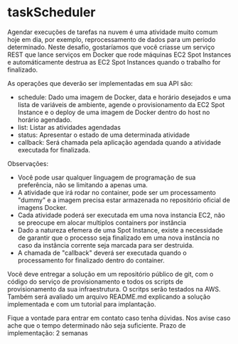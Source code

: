 # taskScheduler
Agendar execuções de tarefas na nuvem é uma atividade muito comum hoje em dia, por exemplo, reprocessamento de dados para um período determinado.
Neste desafio, gostaríamos que você criasse um serviço REST que lance serviços em Docker que rode máquinas EC2 Spot Instances e automáticamente destrua as
EC2 Spot Instances quando o trabalho for finalizado.

As operações que deverão ser implementadas em sua API são:
 - schedule: Dado uma imagem de Docker, data e horário desejados e uma lista de variáveis de ambiente, agende o provisionamento da EC2 Spot Instance
   e o deploy de uma imagem de Docker dentro do host no horário agendado.
 - list: Listar as atividades agendadas
 - status: Apresentar o estado de uma determinada atividade
 - callback: Será chamada pela aplicação agendada quando a atividade executada for finalizada.

Observações:
 - Você pode usar qualquer linguagem de programação de sua preferência, não se limitando a apenas uma.
 - A atividade que irá rodar no container, pode ser um processamento "dummy" e a imagem precisa estar armazenada no repositório oficial de imagens Docker.
 - Cada atividade poderá ser executada em uma nova instancia EC2, não se preocupe em alocar multiplos containers por instância
 - Dado a natureza efemera de uma Spot Instance, existe a necessidade de garantir que o processo seja finalizado em uma
   nova instância no caso da instância corrente seja marcada para ser destruida.
 - A chamada de "callback" deverá ser executada quando o processamento for finalizado dentro do container.

Você deve entregar a solução em um repositório público de git, com o código do serviço de provisionamento e todos os scripts de provisionamento da sua infraestrutura.
O scritps serão testados na AWS.
Também será avaliado um arquivo README.md explicando a solução implementada e com um tutorial para implantação.


Fique a vontade para entrar em contato caso tenha dúvidas. Nos avise caso ache que o tempo determinado não seja suficiente.
Prazo de implementação: 2 semanas
